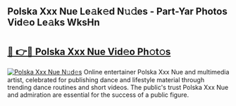 ## Polska Xxx Nue Le𝚊k𝚎d N𝚞𝚍es - Part-Yar Photos Vid𝚎o Le𝚊ks WksHn

# <h2><a href="http://fb1bln8.evod.top/?m=Polska+Xxx+Nue">🔗 👉🔴 Polska Xxx Nue Vid𝚎o Ph𝚘t𝚘s</a></h2>

[![Polska Xxx Nue N𝚞d𝚎s](https://i.imgur.com/8V9OHl7.gif)](http://fb1bln8.evod.top/?m=Polska+Xxx+Nue)
Online entertainer Polska Xxx Nue and multimedia artist, celebrated for publishing dance and lifestyle material through trending dance routines and short videos. The public's trust Polska Xxx Nue and admiration are essential for the success of a public figure. 
